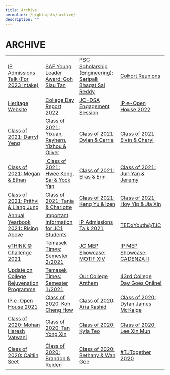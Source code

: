 ```yaml
---
title: Archive
permalink: /highlights/archive/
description: ""
---
```

# ARCHIVE

|   |   |   |   |
|---|---|---|---|
| <a href="/highlights/archive/events/ip-admissions-talk-for-2023-intake">IP Admissions Talk (For 2023 Intake) </a> |<a href="/highlights/archive/stories/saf-young-leader-award-goh-siau-tan">SAF Young Leader Award: Goh Siau Tan</a>  | <a href="/highlights/archive/stories/psc-scholarship-engineering-saripalli-bhagat-sai-reddy">PSC Scholarship (Engineering): Saripalli Bhagat Sai Reddy</a>  | <a href="https://docs.google.com/forms/d/e/1FAIpQLSdGQ5qqNO1M_57XFnOGiDlNndQXDbCitmG2-vjWZhQkWWZypg/viewform">Cohort Reunions</a>  |
|  <a href="https://www.memoriesoftj.com/">Heritage Website</a> | <a href="/temasek-experience/college-day-reports">College Day Report 2022</a>  |  <a href="/highlights/archive/events/jc-dsa-engagement-session">JC-DSA Engagement Session</a>|  <a href="https://go.gov.sg/tjcipopenhouse2022">IP e-Open House 2022</a> |
|  <a href="/highlights/archive/stories/class-of-2021-darryl-yeng">Class of 2021: Darryl Yeng</a> | <a href="/highlights/archive/stories/class-of-2021-yixuan-reyhern-yizhou-n-oliver">Class of 2021: Yixuan, Reyhern, Yizhou & Oliver</a>  | <a href="/highlights/archive/stories/class-of-2021-dylan-n-carrie">Class of 2021: Dylan & Carrie</a> |  <a href="/highlights/archive/stories/class-of-2021-elvin-n-cheryl">Class of 2021: Elvin & Cheryl</a> |
|  <a href="/highlights/archive/stories/class-of-2021-megan-n-ethan">Class of 2021: Megan & Ethan</a> | <a href="/highlights/archive/stories/class-of-2021-hwee-keng-sai-n-yock-yan"> Class of 2021: Hwee Keng, Sai & Yock Yan</a>  |  <a href="/highlights/archive/stories/class-of-2021-elias-n-erin">Class of 2021: Elias & Erin</a>|  <a href="/highlights/archive/stories/class-of-2021-jun-yan-n-jeremy">Class of 2021: Jun Yan & Jeremy</a> |
|  <a href="/highlights/archive/stories/class-of-2021-prithvi-n-liang-jung">Class of 2021: Prithvi & Liang Jung</a> | <a href="/highlights/archive/stories/class-of-2021-tania-n-charlotte">Class of 2021: Tania & Charlotte</a>  |  <a href="/highlights/archive/stories/class-of-2021-keng-yu-n-izen">Class of 2021: Keng Yu & Izen</a>|  <a href="/highlights/archive/stories/class-of-2021-hoy-yip-n-jia-xin">Class of 2021: Hoy Yip & Jia Xin</a> |
|  <a href="/temasek-experience/college-yearbooks">Annual Yearbook 2021: Rising Above</a> | <a href="/highlights/archive/announcements/important-information-for-jc1-students">Important Information for JC1 Students</a>  |  <a href="/highlights/archive/events/ip-admissions-talk-2021">IP Admissions Talk 2021</a>|  <a href="/highlights/archive/events/tedxyouth-at-tjc">TEDxYouth@TJC</a> |
|  <a href="https://www.youtube.com/watch?v=YQvY_igMfvI">eTHINK © Challenge 2021</a> | <a href="/files/Temasek%20Times_Sem%202%202021.pdf">Temasek Times: Semester 2/2021</a>  |  <a href="/highlights/archive/events/jc-mep-showcase-motif-xiv">JC MEP Showcase: MOTIF XIV</a>|  <a href="/highlights/archive/events/ip-mep-showcase-cadenza-ii">IP MEP Showcase: CADENZA II</a> |
|  <a href="/highlights/archive/announcements/update-on-college-rejuvenation-programme">Update on College Rejuvenation Programme</a> | <a href="/files/Temasek%20Times_Sem%201%202021.pdf">Temasek Times: Semester 1/2021</a>  |  <a href="/highlights/archive/announcements/our-college-anthem">Our College Anthem</a>|  <a href="/highlights/archive/events/43rd-college-day-goes-online">43rd College Day Goes Online!</a> |
|  <a href="/highlights/archive/events/ip-e-open-house-2021">IP e-Open House 2021</a> | <a href="/highlights/archive/stories/class-of-2020-koh-cheng-how">Class of 2020: Koh Cheng How</a>  |  <a href="/highlights/archive/stories/class-of-2020-aria-rashid">Class of 2020: Aria Rashid</a>|  <a href="/highlights/archive/stories/class-of-2020-dylan-james-mckaige">Class of 2020: Dylan James McKaige</a> |
|  <a href="/highlights/archive/stories/class-of-2020-mohan-haresh-vatwani">Class of 2020: Mohan Haresh Vatwani</a> | <a href="/highlights/archive/stories/class-of-2020-tan-yong-xin">Class of 2020: Tan Yong Xin</a>  |  <a href="/highlights/archive/stories/class-of-2020-kyla-teo">Class of 2020: Kyla Teo</a>|  <a href="/highlights/archive/stories/class-of-2020-lee-xin-mun">Class of 2020: Lee Xin Mun</a> |
|  <a href="/highlights/archive/stories/class-of-2020-caitlin-seet">Class of 2020: Caitlin Seet</a> | <a href="/highlights/archive/stories/class-of-2020-brandon-n-reiden">Class of 2020: Brandon & Reiden</a>  |  <a href="/highlights/archive/stories/class-of-2020-bethany-n-wan-gee">Class of 2020: Bethany & Wan Gee</a>|  <a href="/highlights/archive/announcements/tjtogether-2020">#TJTogether 2020</a> |